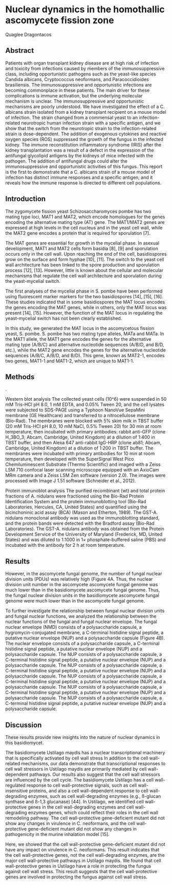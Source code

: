 # Nuclear dynamics in the homothallic ascomycete fission zone
Quaglee Dragontacos


## Abstract
Patients with organ transplant kidney disease are at high risk of infection and toxicity from infections caused by members of the immunosuppressive class, including opportunistic pathogens such as the yeast-like species Candida albicans, Cryptococcus neoformans, and Paracoccidioides brasiliensis. The immunosuppressive and opportunistic infections are becoming commonplace in these patients. The main driver for these complications is immune activation, but the underlying molecular mechanism is unclear. The immunosuppressive and opportunistic mechanisms are poorly understood. We have investigated the effect of a C. albicans strain isolated from a kidney transplant recipient on a mouse model of infection. The strain changed from a commensal yeast to an infection-related neurotropic human infection strain with a specific antigen, and we show that the switch from the neurotropic strain to the infection-related strain is dose-dependent. The addition of exogenous cytokines and reactive oxygen species (ROS) suppressed the growth of the fungus in the infected kidney. The immune reconstitution inflammatory syndrome (IRIS) after the kidney transplantation was a result of a defect in the expression of the antifungal glycolipid antigens by the kidneys of mice infected with the pathogen. The addition of antifungal drugs could alter the immunosuppressive and opportunistic activities of this fungus. This report is the first to demonstrate that a C. albicans strain of a mouse model of infection has distinct immune responses and a specific antigen, and it reveals how the immune response is directed to different cell populations.


## Introduction
The zygomycete fission yeast Schizosaccharomyces pombe has two mating type loci, MAT1 and MAT2, which encode homologues for the genes encoding the alternative mating type (AT) gene. The MAT1/MAT2 genes are expressed at high levels in the cell nucleus and in the yeast cell wall, while the MAT2 gene encodes a protein that is required for sporulation [7].

The MAT genes are essential for growth in the mycelial phase. In asexual development, MAT1 and MAT2 cells form basidia [8], [9] and sporulation occurs only in the cell wall. Upon reaching the end of the cell, basidiospores grow on the surface and form hyphae [10], [11]. The switch to the yeast cell wall architecture has been linked to the spore production and sporulation process [12], [13]. However, little is known about the cellular and molecular mechanisms that regulate the cell wall architecture and sporulation during the yeast-mycelial switch.

The first analyses of the mycelial phase in S. pombe have been performed using fluorescent marker markers for the two basidiospores [14], [15], [16]. These studies indicated that in some basidiospores the MAT locus encodes the genes encoding the MAT genes, while in others, only the MAT locus was present [14], [15]. However, the function of the MAT locus in regulating the yeast-mycelial switch has not been clearly established.

In this study, we generated the MAT locus in the ascomycetous fission yeast, S. pombe. S. pombe has two mating type alleles, MATa and MATa. In the MAT1 allele, the MAT1 gene encodes the genes for the alternative mating type (A/B/C) and alternative nucleotide sequences (A/B/D, and B/D, etc.), while the MAT2 gene encodes the genes for the alternative nucleotide sequences (A/B/C, A/B/D, and B/D). This gene, known as MAT2-1, encodes two genes, MAT1-1 and MAT1-2, which are unique to MAT1-1.


## Methods
.

Western blot analysis
The collected yeast cells (10^6) were suspended in 50 mM Tris-HCl pH 8.0, 1 mM EDTA, and 0.05% Tween 20, and the cell lysates were subjected to SDS-PAGE using a Typhoon NanoVue SepaMini membrane (GE Healthcare) and transferred to a nitrocellulose membrane (Bio-Rad). The membranes were blocked with 5% skim milk in TBST buffer (20 mM Tris-HCl pH 8.0, 10 mM NaCl, 0.5% Tween 20) for 30 min at room temperature, then incubated with primary antibodies: rabbit anti-GFP (clone H_3BO_3; Abcam, Cambridge, United Kingdom) at a dilution of 1:400 in TBST buffer, and then Alexa 647 anti-rabbit IgG-HRP (clone ab81; Abcam, Cambridge, United Kingdom) at a dilution of 1:200 in TBST buffer. The membranes were incubated with primary antibodies for 10 min at room temperature, then developed with the SuperSignal West Pico Chemiluminescent Substrate (Thermo Scientific) and imaged with a Zeiss LSM 710 confocal laser scanning microscope equipped with an AxioCam MRm camera and a Zeiss LSM Zen software (version 2.0). The images were processed with Image J 1.51 software (Schneider et al., 2012).

Protein immunoblot analysis
The purified recombinant (wt) and total protein fractions of A. nidulans were fractioned using the Bio-Rad Protein Identification System and the protein immunoblotting tool (Bio-Rad Laboratories, Hercules, CA, United States) and quantified using the bicinchoninic acid assay (BCA) (Mason and Etherton, 1989). The GST-A. nidulans monoclonal antibody was used as the immunoblotting standard, and the protein bands were detected with the Bradford assay (Bio-Rad Laboratories). The GST-A. nidulans antibody was obtained from the Protein Development Service of the University of Maryland (Frederick, MD, United States) and was diluted to 1:1000 in 1× phosphate-buffered saline (PBS) and incubated with the antibody for 2 h at room temperature.


## Results
However, in the ascomycete fungal genome, the number of fungal nuclear division units (PDUs) was relatively high (Figure 4A. Thus, the nuclear division unit number in the ascomycete ascomycete fungal genome was much lower than in the basidiomycete ascomycete fungal genome. Thus, the fungal nuclear division units in the basidiomycete ascomycete fungal genome were much lower than in the ascomycete fungal genome.

To further investigate the relationship between fungal nuclear division units and fungal nuclear functions, we analyzed the relationship between the nuclear functions of the fungal and fungal nuclear envelope. The fungal nuclear envelope (NMD) consists of a polysaccharide capsule, a hygromycin-conjugated membrane, a C-terminal histidine signal peptide, a putative nuclear envelope (NUP) and a polysaccharide capsule (Figure 4B). The nuclear envelope consists of a polysaccharide capsule, a C-terminal histidine signal peptide, a putative nuclear envelope (NUP) and a polysaccharide capsule. The NUP consists of a polysaccharide capsule, a C-terminal histidine signal peptide, a putative nuclear envelope (NUP) and a polysaccharide capsule. The NUP consists of a polysaccharide capsule, a C-terminal histidine signal peptide, a putative nuclear envelope (NUP) and a polysaccharide capsule. The NUP consists of a polysaccharide capsule, a C-terminal histidine signal peptide, a putative nuclear envelope (NUP) and a polysaccharide capsule. The NUP consists of a polysaccharide capsule, a C-terminal histidine signal peptide, a putative nuclear envelope (NUP) and a polysaccharide capsule. The NUP consists of a polysaccharide capsule, a C-terminal histidine signal peptide, a putative nuclear envelope (NUP) and a polysaccharide capsule.


## Discussion
These results provide new insights into the nature of nuclear dynamics in this basidiomycet.

The basidiomycete Ustilago maydis has a nuclear transcriptional machinery that is specifically activated by cell wall stress
In addition to the cell wall-related mechanisms, our data demonstrate that transcriptional responses to cell wall stressors in Ustilago maydis are primarily mediated by cell wall-dependent pathways. Our results also suggest that the cell wall stressors are influenced by the cell cycle. The basidiomycete Ustilago has a cell wall-regulated response to cell wall-protective signals, such as cell wall-insensitive proteins, and also a cell wall-dependent response to cell wall-degrading enzymes, such as cell wall-degrading enzymes (e.g., ß-glucan synthase and ß-1,3 glucanase) [44]. In Ustilago, we identified cell wall-protective genes in the cell wall-degrading enzymes and cell wall-degrading enzymes genes, which could reflect their roles in the cell wall remodeling pathway. The cell wall-protective gene-deficient mutant did not show any changes in virulence in C. neoformans, and the cell wall-protective gene-deficient mutant did not show any changes in pathogenicity in the murine inhalation model [15].

Here, we showed that the cell wall-protective gene-deficient mutant did not have any impact on virulence in C. neoformans. This result indicates that the cell wall-protective genes, not the cell wall-degrading enzymes, are the major cell wall-protective pathways in Ustilago maydis. We found that cell wall-protective genes in Ustilago have a role in protecting the fungus against cell wall stress. This result suggests that the cell wall-protective genes are involved in protecting the fungus against cell wall stress.
